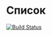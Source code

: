 ﻿# Список

[![Build Status](https://travis-ci.org/Varvara911/381706-2_gavriushova_lab.svg?branch=lab_list)](https://travis-ci.org/Varvara911/381706-2_gavriushova_lab)
